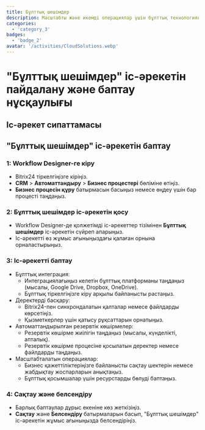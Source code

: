 ```yaml
---
title: Бұлттық шешімдер
description: Масштабты және икемді операциялар үшін бұлттық технологияны пайдаланыңыз.
categories: 
  - 'category_3'
badges: 
  - 'badge_2'
avatar: '/activities/CloudSolutions.webp'
---
```

# "Бұлттық шешімдер" іс-әрекетін пайдалану және баптау нұсқаулығы

## Іс-әрекет сипаттамасы

## **"Бұлттық шешімдер" іс-әрекетін баптау**

### 1: Workflow Designer-ге кіру
- Bitrix24 тіркелгіңізге кіріңіз.
- **CRM** > **Автоматтандыру** > **Бизнес процестері** бөліміне өтіңіз.
- **Бизнес процесін құру** батырмасын басыңыз немесе өңдеу үшін бар процесті таңдаңыз.

### 2: Бұлттық шешімдер іс-әрекетін қосу
- Workflow Designer-де қолжетімді іс-әрекеттер тізімінен **Бұлттық шешімдер** іс-әрекетін сүйреп апарыңыз.
- Іс-әрекетті өз жұмыс ағыныңыздағы қалаған орнына орналастырыңыз.

### 3: Іс-әрекетті баптау
- Бұлттық интеграция:
  - Интеграциялағыңыз келетін бұлттық платформаны таңдаңыз (мысалы, Google Drive, Dropbox, OneDrive).
  - Бұлттық тіркелгіңізге кіру арқылы байланысты растаңыз.
- Деректерді басқару:
  - Bitrix24-пен синхрондалатын қалталар немесе файлдарды көрсетіңіз.
  - Қызметкерлер үшін қатысу рұқсаттарын орнатыңыз.
- Автоматтандырылған резервтік көшірмелер:
  - Резервтік көшірме жиілігін таңдаңыз (мысалы, күнделікті, апталық).
  - Резервтік көшірме процесіне қосылатын деректер немесе файлдарды таңдаңыз.
- Масштабталатын операциялар:
  - Бизнес қажеттіліктеріңізге байланысты сақтау шектерін немесе жабдықтау жоспарларын анықтаңыз.
  - Бұлттық қосымшалар үшін ресурстарды бөлуді баптаңыз.

### 4: Сақтау және белсендіру
- Барлық баптаулар дұрыс екеніне көз жеткізіңіз.
- **Сақтау** және **Белсендіру** батырмаларын басып, "Бұлттық шешімдер" іс-әрекетін жұмыс ағыныңызда белсендіріңіз.